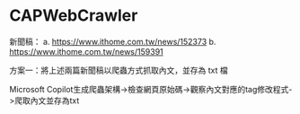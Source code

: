 # CAPWebCrawler
新聞稿：
a. https://www.ithome.com.tw/news/152373
b. https://www.ithome.com.tw/news/159391

方案一：將上述兩篇新聞稿以爬蟲方式抓取內文，並存為 txt 檔

Microsoft Copilot生成爬蟲架構->檢查網頁原始碼->觀察內文對應的tag修改程式->爬取內文並存為txt
